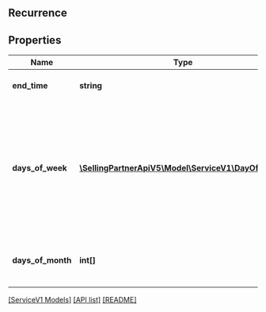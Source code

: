 ## Recurrence

## Properties

Name | Type | Description | Notes
------------ | ------------- | ------------- | -------------
**end_time** | **string** | End time of the recurrence. |
**days_of_week** | [**\SellingPartnerApiV5\Model\ServiceV1\DayOfWeek[]**](DayOfWeek.md) | Days of the week when recurrence is valid. If the schedule is valid every Monday, input will only contain `MONDAY` in the list. | [optional]
**days_of_month** | **int[]** | Days of the month when recurrence is valid. | [optional]

[[ServiceV1 Models]](../) [[API list]](../../Api) [[README]](../../../README.md)
